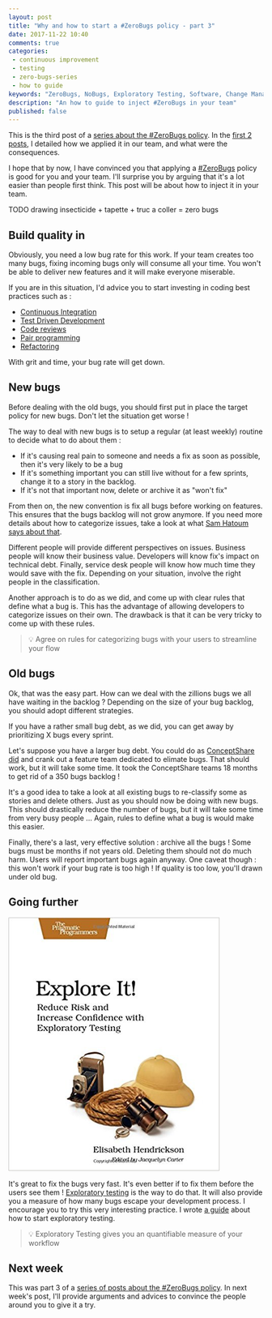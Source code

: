```yaml
---
layout: post
title: "Why and how to start a #ZeroBugs policy - part 3"
date: 2017-11-22 10:40
comments: true
categories: 
 - continuous improvement
 - testing
 - zero-bugs-series
 - how to guide
keywords: "ZeroBugs, NoBugs, Exploratory Testing, Software, Change Management, How to"
description: "An how to guide to inject #ZeroBugs in your team"
published: false
---
```

This is the third post of a [series about the #ZeroBugs policy](/blog/categories/zero-bugs-series/). In the [first 2 posts](/why-and-how-to-start-a-number-zerobugs-policy-part-1/), I detailed how we applied it in our team, and what were the consequences.

I hope that by now, I have convinced you that applying a [#ZeroBugs](http://www.jamesshore.com/Agile-Book/no_bugs.html) policy is good for you and your team. I'll surprise you by arguing that it's a lot easier than people first think. This post will be about how to inject it in your team.

TODO drawing insecticide + tapette + truc a coller = zero bugs

## Build quality in

Obviously, you need a low bug rate for this work. If your team creates too many bugs, fixing incoming bugs only will consume all your time. You won't be able to deliver new features and it will make everyone miserable.

If you are in this situation, I'd advice you to start investing in coding best practices such as :

*   [Continuous Integration](https://www.google.fr/search?q=how+to+start+Continuous+Integration&oq=how+to+start+Continuous+Integration)
*   [Test Driven Development](/how-to-start-learning-the-tao-of-incremental-code-refactoring-today/)
*   [Code reviews](/how-to-get-your-team-to-do-code-reviews/)
*   [Pair programming](/from-zero-to-pair-programming-hero/)
*   [Refactoring](/how-to-start-learning-the-tao-of-incremental-code-refactoring-today/)

With grit and time, your bug rate will get down.

## New bugs

Before dealing with the old bugs, you should first put in place the target policy for new bugs. Don't let the situation get worse !

The way to deal with new bugs is to setup a regular (at least weekly) routine to decide what to do about them :

*   If it's causing real pain to someone and needs a fix as soon as possible, then it's very likely to be a bug
*   If it's something important you can still live without for a few sprints, change it to a story in the backlog.
*   If it's not that important now, delete or archive it as "won't fix"

From then on, the new convention is fix all bugs before working on features. This ensures that the bugs backlog will not grow anymore. If you need more details about how to categorize issues, take a look at what [Sam Hatoum says about that](https://medium.com/quality-functions/the-zero-bug-policy-b0bd987be684).

Different people will provide different perspectives on issues. Business people will know their business value. Developers will know fix's impact on technical debt. Finally, service desk people will know how much time they would save with the fix. Depending on your situation, involve the right people in the classification.

Another approach is to do as we did, and come up with clear rules that define what a bug is. This has the advantage of allowing developers to categorize issues on their own. The drawback is that it can be very tricky to come up with these rules.

> 💡 Agree on rules for categorizing bugs with your users to streamline your flow

## Old bugs

Ok, that was the easy part. How can we deal with the zillions bugs we all have waiting in the backlog ? Depending on the size of your bug backlog, you should adopt different strategies.

If you have a rather small bug debt, as we did, you can get away by prioritizing X bugs every sprint.

Let's suppose you have a larger bug debt. You could do as [ConceptShare did](https://medium.com/swlh/how-we-got-to-zero-bugs-and-implemented-a-zero-bug-policy-c77ee3f2e50b) and crank out a feature team dedicated to elimate bugs. That should work, but it will take some time. It took the ConceptShare teams 18 months to get rid of a 350 bugs backlog !

It's a good idea to take a look at all existing bugs to re-classify some as stories and delete others. Just as you should now be doing with new bugs. This should drastically reduce the number of bugs, but it will take some time from very busy people ... Again, rules to define what a bug is would make this easier.

Finally, there's a last, very effective solution : archive all the bugs ! Some bugs must be months if not years old. Deleting them should not do much harm. Users will report important bugs again anyway. One caveat though : this won't work if your bug rate is too high ! If quality is too low, you'll drawn under old bug.

## Going further

[![Cover of the book "Explore It"](../imgs/2017-11-22-why-and-how-to-start-a-number-zerobugs-policy-part-3/explore-it.jpg)](https://www.amazon.com/Explore-Increase-Confidence-Exploratory-Testing/dp/1937785025/ref=sr_1_1?s=books&ie=UTF8&qid=1511346285&sr=1-1&keywords=explore+it)

It's great to fix the bugs very fast. It's even better if to fix them before the users see them ! [Exploratory testing](https://en.wikipedia.org/wiki/Exploratory_testing) is the way to do that. It will also provide you a measure of how many bugs escape your development process. I encourage you to try this very interesting practice. I wrote [a guide](/how-we-started-exploratory-testing/) about how to start exploratory testing.

> 💡 Exploratory Testing gives you an quantifiable measure of your workflow

## Next week

This was part 3 of a [series of posts about the #ZeroBugs policy](/blog/categories/zero-bugs-series/). In next week's post, I'll provide arguments and advices to convince the people around you to give it a try.

